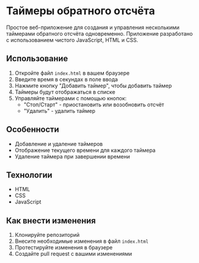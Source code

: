 # Таймеры обратного отсчёта

Простое веб-приложение для создания и управления несколькими таймерами обратного отсчёта одновременно. Приложение разработано с использованием чистого JavaScript, HTML и CSS.

## Использование

1. Откройте файл `index.html` в вашем браузере
2. Введите время в секундах в поле ввода
3. Нажмите кнопку "Добавить таймер", чтобы добавить таймер
4. Таймеры будут отображаться в списке
5. Управляйте таймерами с помощью кнопок:
    - "Стоп/Старт" - приостановить или возобновить отсчёт
    - "Удалить" - удалить таймер

## Особенности

- Добавление и удаление таймеров
- Отображение текущего времени для каждого таймера
- Удаление таймера при завершении времени

## Технологии

- HTML
- CSS
- JavaScript

## Как внести изменения

1. Клонируйте репозиторий
2. Внесите необходимые изменения в файл `index.html`
3. Протестируйте изменения в браузере
4. Создайте pull request с вашими изменениями